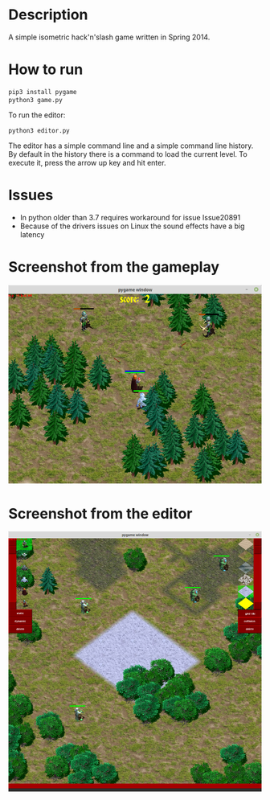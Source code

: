 # Description
A simple isometric hack'n'slash game written in Spring 2014.

# How to run
```
pip3 install pygame
python3 game.py
```
To run the editor:
```
python3 editor.py
```

The editor has a simple command line and a simple command line history. By default in the history there is a command to load the current level. To execute it, press the arrow up key and hit enter.

# Issues
+ In python older than 3.7 requires workaround for issue Issue20891
+ Because of the drivers issues on Linux the sound effects have a big latency

# Screenshot from the gameplay
![Gameplay](https://github.com/ciechowoj/raging-orcs/blob/master/game.png "Gameplay")

# Screenshot from the editor
![Editor](https://github.com/ciechowoj/raging-orcs/blob/master/editor.png "Editor")
